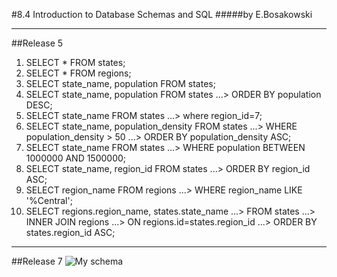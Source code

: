 #8.4 Introduction to Database Schemas and SQL
#####by E.Bosakowski

***
##Release 5
1. SELECT * FROM states;
2. SELECT * FROM regions;
3. SELECT state_name, population FROM states;
4. SELECT state_name, population FROM states
   ...> ORDER BY population DESC;
5. SELECT state_name FROM states
   ...> where region_id=7;
6. SELECT state_name, population_density FROM states
   ...> WHERE population_density > 50
   ...> ORDER BY population_density ASC;
7. SELECT state_name FROM states
   ...> WHERE population BETWEEN 1000000 AND 1500000;
8. SELECT state_name, region_id FROM states
   ...> ORDER BY region_id ASC;
9. SELECT region_name FROM regions
   ...> WHERE region_name LIKE '%Central';
10. SELECT regions.region_name, states.state_name
   ...> FROM states
   ...> INNER JOIN regions
   ...> ON regions.id=states.region_id
   ...> ORDER BY states.region_id ASC;

***
##Release 7
![My schema]()



